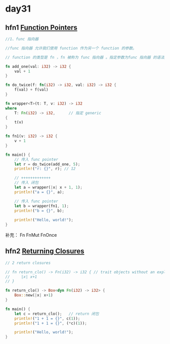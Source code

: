 # day31



## hfn1	[Function Pointers](https://doc.rust-lang.org/book/ch19-05-advanced-functions-and-closures.html#function-pointers)



```rust
//1、func 指向器

//func 指向器 允许我们使用 function 作为另一个 function 的参数。

// function 的类型是 fn ，fn 被称为 func 指向器 。指定参数为func 指向器 的语法类似于闭包。

fn add_one(val: i32) -> i32 {
    val + 1
}

fn do_twice(f: fn(i32) -> i32, val: i32) -> i32 {
    f(val) + f(val)
}

fn wrapper<T>(t: T, v: i32) -> i32
where
    T: Fn(i32) -> i32,      // 指定 generic
{
    t(v)
}

fn fn1(v: i32) -> i32 {
    v + 1
}

fn main() {
    // 传入 func pointer
    let r = do_twice(add_one, 5);
    println!("r: {}", r); // 12

    // +++++++++++++
    // 传入 闭包
    let a = wrapper(|x| x + 1, 1);
    println!("a = {}", a);

    // 传入 func pointer
    let b = wrapper(fn1, 1);
    println!("b = {}", b);
    
    println!("Hello, world!");
}
```



补充：  Fn FnMut FnOnce



## hfn2	[Returning Closures](https://doc.rust-lang.org/book/ch19-05-advanced-functions-and-closures.html#returning-closures)



```rust
// 2 return closures

// fn return_clo() -> Fn(i32) -> i32 { // trait objects without an explicit `dyn` are deprecated
//     |x| x+1
// }

fn return_clo() -> Box<dyn Fn(i32) -> i32> {
    Box::new(|x| x+1)
}

fn main() {
    let c = return_clo();   // return 闭包
    println!("1 + 1 = {}", c(1));
    println!("1 + 1 = {}", (*c)(1));

    println!("Hello, world!");
}
```

